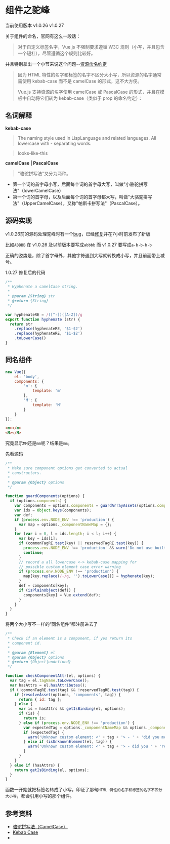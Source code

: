 # 组件之驼峰

当前使用版本 v1.0.26  v1.0.27

关于组件的命名，官网有这么一段话：

> 对于自定义标签名字，Vue.js 不强制要求遵循 W3C 规则（小写，并且包含一个短杠），尽管遵循这个规则比较好。

并且特别拿出一个小节来说这个问题--[资源命名约定](https://cn.vuejs.org/guide/components.html#u8D44_u6E90_u547D_u540D_u7EA6_u5B9A)

> 因为 HTML 特性的名字和标签的名字不区分大小写，所以资源的名字通常需使用 kebab-case 而不是 camelCase 的形式，这不大方便。
>
> Vue.js 支持资源的名字使用 camelCase 或 PascalCase 的形式，并且在模板中自动将它们转为 kebab-case（类似于 prop 的命名约定）：

## 名词解释

**kebab-case**
> The naming style used in LispLanguage and related languages. All lowercase with - separating words.

> looks-like-this

**camelCase | PascalCase**

> "骆驼拼写法"又分为两种。
 * 第一个词的首字母小写，后面每个词的首字母大写，叫做"小骆驼拼写法"（lowerCamelCase）
 * 第一个词的首字母，以及后面每个词的首字母都大写，叫做"大骆驼拼写法"（UpperCamelCase），又称"帕斯卡拼写法"（PascalCase）。
 

## 源码实现

v1.0.26前的源码处理驼峰时有一个[bug](https://github.com/vuejs/vue/issues/3187)，已经[修复]((https://github.com/vuejs/vue/commit/547a64e9b93d24ca5927f653710b5734fa909673))并在7小时前发布了新版

比如`ABBBB` 在 v1.0.26 及以前版本要写成`abbbb` 而 v1.0.27 要写成`a-b-b-b-b`

正确的姿势是，除了首字母外，其他字符遇到大写就转换成小写，并且前面带上减号。

1.0.27 修复后的代码

```` js
/**
 * Hyphenate a camelCase string.
 *
 * @param {String} str
 * @return {String}
 */

var hyphenateRE = /([^-])([A-Z])/g
export function hyphenate (str) {
  return str
    .replace(hyphenateRE, '$1-$2')
    .replace(hyphenateRE, '$1-$2')
    .toLowerCase()
}
````

## 同名组件
```` js
new Vue({
    el: 'body',
    components: {
        'm': {
            template: 'm'
        },
        'M': {
            template: 'M'
        }
    }
});
````
```` html
<m></m>
<M></M>
````
究竟显示`MM`还是`mm`呢？结果是`mm`。

先看源码
```js
/**
 * Make sure component options get converted to actual
 * constructors.
 *
 * @param {Object} options
 */

function guardComponents(options) {
  if (options.components) {
    var components = options.components = guardArrayAssets(options.components);
    var ids = Object.keys(components);
    var def;
    if (process.env.NODE_ENV !== 'production') {
      var map = options._componentNameMap = {};
    }
    for (var i = 0, l = ids.length; i < l; i++) {
      var key = ids[i];
      if (commonTagRE.test(key) || reservedTagRE.test(key)) {
        process.env.NODE_ENV !== 'production' && warn('Do not use built-in or reserved HTML elements as component ' + 'id: ' + key);
        continue;
      }
      // record a all lowercase <-> kebab-case mapping for
      // possible custom element case error warning
      if (process.env.NODE_ENV !== 'production') {
        map[key.replace(/-/g, '').toLowerCase()] = hyphenate(key);
      }
      def = components[key];
      if (isPlainObject(def)) {
        components[key] = Vue.extend(def);
      }
    }
  }
}
```
将两个大小写不一样的“同名组件”都注册进去了
```js
/**
 * Check if an element is a component, if yes return its
 * component id.
 *
 * @param {Element} el
 * @param {Object} options
 * @return {Object|undefined}
 */

function checkComponentAttr(el, options) {
  var tag = el.tagName.toLowerCase();
  var hasAttrs = el.hasAttributes();
  if (!commonTagRE.test(tag) && !reservedTagRE.test(tag)) {
    if (resolveAsset(options, 'components', tag)) {
      return { id: tag };
    } else {
      var is = hasAttrs && getIsBinding(el, options);
      if (is) {
        return is;
      } else if (process.env.NODE_ENV !== 'production') {
        var expectedTag = options._componentNameMap && options._componentNameMap[tag];
        if (expectedTag) {
          warn('Unknown custom element: <' + tag + '> - ' + 'did you mean <' + expectedTag + '>? ' + 'HTML is case-insensitive, remember to use kebab-case in templates.');
        } else if (isUnknownElement(el, tag)) {
          warn('Unknown custom element: <' + tag + '> - did you ' + 'register the component correctly? For recursive components, ' + 'make sure to provide the "name" option.');
        }
      }
    }
  } else if (hasAttrs) {
    return getIsBinding(el, options);
  }
}
```

函数一开始就把标签名转成了小写，印证了那句`HTML 特性的名字和标签的名字不区分大小写`，都会引用小写的那个组件。

## 参考资料
* [骆驼拼写法（CamelCase）](http://www.ruanyifeng.com/blog/2007/06/camelcase.html)
* [Kebab Case](http://c2.com/cgi/wiki?KebabCase)
* 

